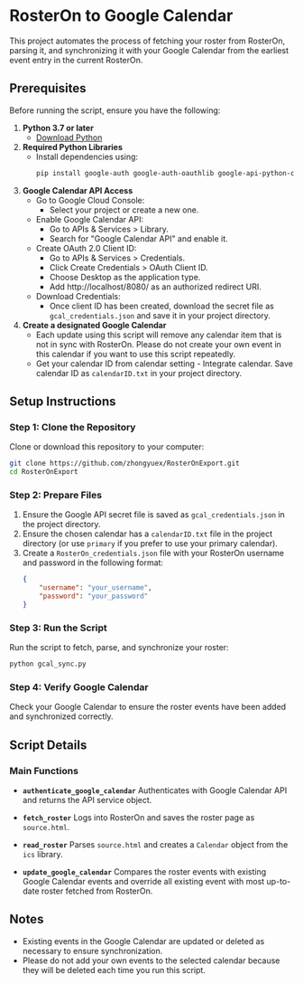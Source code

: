 # RosterOn to Google Calendar

This project automates the process of fetching your roster from RosterOn, parsing it, and synchronizing it with your Google Calendar from the earliest event entry in the current RosterOn.

## Prerequisites
Before running the script, ensure you have the following:

1. **Python 3.7 or later**
   - [Download Python](https://www.python.org/downloads/)
2. **Required Python Libraries**
   - Install dependencies using:
     ```bash
     pip install google-auth google-auth-oauthlib google-api-python-client bs4 ics requests pytz
     ```
3. **Google Calendar API Access**
   - Go to Google Cloud Console:
      * Select your project or create a new one.
   - Enable Google Calendar API:
     * Go to APIs & Services > Library.
     * Search for "Google Calendar API" and enable it.
   - Create OAuth 2.0 Client ID:
     * Go to APIs & Services > Credentials.
     * Click Create Credentials > OAuth Client ID.
     * Choose Desktop as the application type.
     * Add http://localhost/8080/ as an authorized redirect URI.
   - Download Credentials:
     * Once client ID has been created, download the secret file as `gcal_credentials.json` and save it in your project directory.
4. **Create a designated Google Calendar**
   - Each update using this script will remove any calendar item that is not in sync with RosterOn. Please do not create your own event in this calendar if you want to use this script repeatedly.
   - Get your calendar ID from calendar setting - Integrate calendar. Save calendar ID as `calendarID.txt` in your project directory.

## Setup Instructions

### Step 1: Clone the Repository
Clone or download this repository to your computer:
```bash
git clone https://github.com/zhongyuex/RosterOnExport.git
cd RosterOnExport
```

### Step 2: Prepare Files
1. Ensure the Google API secret file is saved as `gcal_credentials.json` in the project directory.
2. Ensure the chosen calendar has a `calendarID.txt` file in the project directory (or use `primary` if you prefer to use your primary calendar).
3. Create a `RosterOn_credentials.json` file with your RosterOn username and password in the following format:
   ```json
   {
       "username": "your_username",
       "password": "your_password"
   }
   ```

### Step 3: Run the Script
Run the script to fetch, parse, and synchronize your roster:
```bash
python gcal_sync.py
```

### Step 4: Verify Google Calendar
Check your Google Calendar to ensure the roster events have been added and synchronized correctly.

## Script Details

### Main Functions

- **`authenticate_google_calendar`**
  Authenticates with Google Calendar API and returns the API service object.

- **`fetch_roster`**
  Logs into RosterOn and saves the roster page as `source.html`.

- **`read_roster`**
  Parses `source.html` and creates a `Calendar` object from the `ics` library.

- **`update_google_calendar`**
  Compares the roster events with existing Google Calendar events and override all existing event with most up-to-date roster fetched from RosterOn.

## Notes
- Existing events in the Google Calendar are updated or deleted as necessary to ensure synchronization.
- Please do not add your own events to the selected calendar because they will be deleted each time you run this script.

